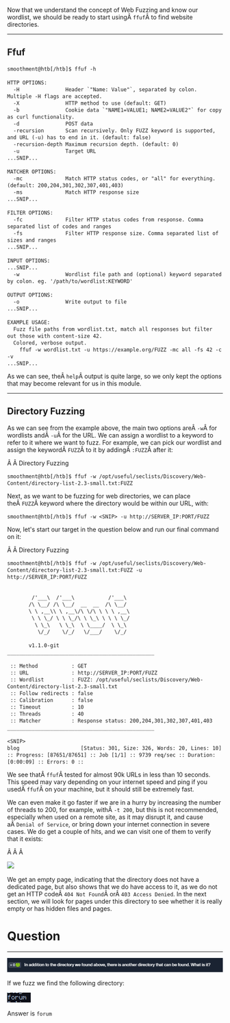 ﻿---
sticker: lucide//code
---
Now that we understand the concept of Web Fuzzing and know our wordlist, we should be ready to start usingÂ `ffuf`Â to find website directories.

---

## Ffuf


```shell-session
smoothment@htb[/htb]$ ffuf -h

HTTP OPTIONS:
  -H               Header `"Name: Value"`, separated by colon. Multiple -H flags are accepted.
  -X               HTTP method to use (default: GET)
  -b               Cookie data `"NAME1=VALUE1; NAME2=VALUE2"` for copy as curl functionality.
  -d               POST data
  -recursion       Scan recursively. Only FUZZ keyword is supported, and URL (-u) has to end in it. (default: false)
  -recursion-depth Maximum recursion depth. (default: 0)
  -u               Target URL
...SNIP...

MATCHER OPTIONS:
  -mc              Match HTTP status codes, or "all" for everything. (default: 200,204,301,302,307,401,403)
  -ms              Match HTTP response size
...SNIP...

FILTER OPTIONS:
  -fc              Filter HTTP status codes from response. Comma separated list of codes and ranges
  -fs              Filter HTTP response size. Comma separated list of sizes and ranges
...SNIP...

INPUT OPTIONS:
...SNIP...
  -w               Wordlist file path and (optional) keyword separated by colon. eg. '/path/to/wordlist:KEYWORD'

OUTPUT OPTIONS:
  -o               Write output to file
...SNIP...

EXAMPLE USAGE:
  Fuzz file paths from wordlist.txt, match all responses but filter out those with content-size 42.
  Colored, verbose output.
    ffuf -w wordlist.txt -u https://example.org/FUZZ -mc all -fs 42 -c -v
...SNIP...
```

As we can see, theÂ `help`Â output is quite large, so we only kept the options that may become relevant for us in this module.

---

## Directory Fuzzing

As we can see from the example above, the main two options areÂ `-w`Â for wordlists andÂ `-u`Â for the URL. We can assign a wordlist to a keyword to refer to it where we want to fuzz. For example, we can pick our wordlist and assign the keywordÂ `FUZZ`Â to it by addingÂ `:FUZZ`Â after it:

Â Â Directory Fuzzing

```shell-session
smoothment@htb[/htb]$ ffuf -w /opt/useful/seclists/Discovery/Web-Content/directory-list-2.3-small.txt:FUZZ
```

Next, as we want to be fuzzing for web directories, we can place theÂ `FUZZ`Â keyword where the directory would be within our URL, with:


```shell-session
smoothment@htb[/htb]$ ffuf -w <SNIP> -u http://SERVER_IP:PORT/FUZZ
```

Now, let's start our target in the question below and run our final command on it:

Â Â Directory Fuzzing

```shell-session
smoothment@htb[/htb]$ ffuf -w /opt/useful/seclists/Discovery/Web-Content/directory-list-2.3-small.txt:FUZZ -u http://SERVER_IP:PORT/FUZZ


        /'___\  /'___\           /'___\       
       /\ \__/ /\ \__/  __  __  /\ \__/       
       \ \ ,__\\ \ ,__\/\ \/\ \ \ \ ,__\      
        \ \ \_/ \ \ \_/\ \ \_\ \ \ \ \_/      
         \ \_\   \ \_\  \ \____/  \ \_\       
          \/_/    \/_/   \/___/    \/_/       

       v1.1.0-git
________________________________________________

 :: Method           : GET
 :: URL              : http://SERVER_IP:PORT/FUZZ
 :: Wordlist         : FUZZ: /opt/useful/seclists/Discovery/Web-Content/directory-list-2.3-small.txt
 :: Follow redirects : false
 :: Calibration      : false
 :: Timeout          : 10
 :: Threads          : 40
 :: Matcher          : Response status: 200,204,301,302,307,401,403
________________________________________________

<SNIP>
blog                    [Status: 301, Size: 326, Words: 20, Lines: 10]
:: Progress: [87651/87651] :: Job [1/1] :: 9739 req/sec :: Duration: [0:00:09] :: Errors: 0 ::
```

We see thatÂ `ffuf`Â tested for almost 90k URLs in less than 10 seconds. This speed may vary depending on your internet speed and ping if you usedÂ `ffuf`Â on your machine, but it should still be extremely fast.

We can even make it go faster if we are in a hurry by increasing the number of threads to 200, for example, withÂ `-t 200`, but this is not recommended, especially when used on a remote site, as it may disrupt it, and cause aÂ `Denial of Service`, or bring down your internet connection in severe cases. We do get a couple of hits, and we can visit one of them to verify that it exists:

Â Â Â 

![](https://academy.hackthebox.com/storage/modules/54/web_fnb_blog.jpg)

We get an empty page, indicating that the directory does not have a dedicated page, but also shows that we do have access to it, as we do not get an HTTP codeÂ `404 Not Found`Â orÂ `403 Access Denied`. In the next section, we will look for pages under this directory to see whether it is really empty or has hidden files and pages.


# Question
---

![Pasted image 20250129141123.png](../../../../IMAGES/Pasted%20image%2020250129141123.png)

If we fuzz we find the following directory:

![Pasted image 20250129141134.png](../../../../IMAGES/Pasted%20image%2020250129141134.png)

Answer is `forum`

